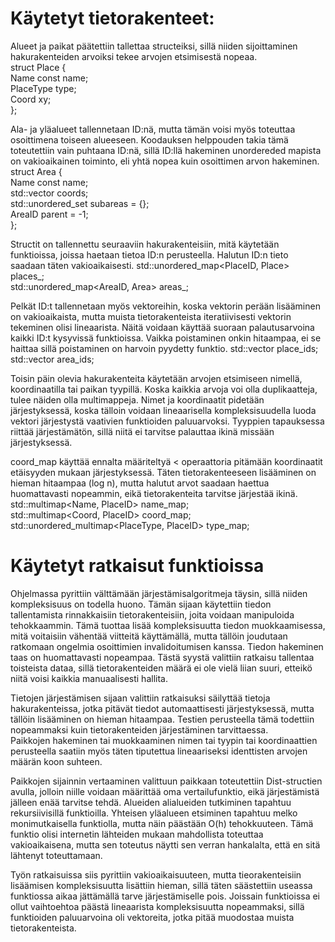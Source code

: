 # Käytetyt tietorakenteet:

Alueet ja paikat päätettiin tallettaa structeiksi, sillä niiden sijoittaminen hakurakenteiden arvoiksi tekee arvojen etsimisestä nopeaa.  
struct Place {  
    Name const name;  
    PlaceType type;  
    Coord xy;  
    };  

Ala- ja yläalueet tallennetaan ID:nä, mutta tämän voisi myös toteuttaa osoittimena toiseen alueeseen. Koodauksen helppouden takia tämä toteutettiin vain puhtaana ID:nä, sillä ID:llä hakeminen unordereded mapista on vakioaikainen toiminto, eli yhtä nopea kuin osoittimen arvon hakeminen.
struct Area {  
    Name const name;  
    std::vector<Coord> coords;  
    std::unordered_set<AreaID> subareas = {};  
    AreaID parent = -1;  
};


Structit on tallennettu seuraaviin hakurakenteisiin, mitä käytetään funktioissa, joissa haetaan tietoa ID:n perusteella. Halutun ID:n tieto saadaan täten vakioaikaisesti.
std::unordered_map<PlaceID, Place> places_;  
std::unordered_map<AreaID, Area> areas_;  

Pelkät ID:t tallennetaan myös vektoreihin, koska vektorin perään lisääminen on vakioaikaista, mutta muista tietorakenteista iteratiivisesti vektorin tekeminen olisi lineaarista. Näitä voidaan käyttää suoraan palautusarvoina kaikki ID:t kysyvissä funktioissa. Vaikka poistaminen onkin hitaampaa, ei se haittaa sillä poistaminen on harvoin pyydetty funktio.
std::vector<PlaceID> place_ids;  
std::vector<AreaID> area_ids;  

Toisin päin olevia hakurakenteita käytetään arvojen etsimiseen nimellä, koordinaatilla tai paikan tyypillä. Koska kaikkia arvoja voi olla duplikaatteja, tulee näiden olla multimappeja. Nimet ja koordinaatit pidetään järjestyksessä, koska tälloin voidaan lineaarisella kompleksisuudella luoda vektori järjestystä vaativien funktioiden paluuarvoksi. Tyyppien tapauksessa riittää järjestämätön, sillä niitä ei tarvitse palauttaa ikinä missään järjestyksessä. 

coord_map käyttää ennalta määriteltyä < operaattoria pitämään koordinaatit etäisyyden mukaan järjestyksessä. Täten tietorakenteeseen lisääminen on hieman hitaampaa (log n), mutta halutut arvot saadaan haettua huomattavasti nopeammin, eikä tietorakenteita tarvitse järjestää ikinä.
std::multimap<Name, PlaceID> name_map;  
std::multimap<Coord, PlaceID> coord_map;  
std::unordered_multimap<PlaceType, PlaceID> type_map;  

# Käytetyt ratkaisut funktioissa

Ohjelmassa pyrittiin välttämään järjestämisalgoritmeja täysin, sillä niiden kompleksisuus on todella huono. Tämän sijaan käytettiin tiedon tallentamista rinnakkaisiin tietorakenteisiin, joita voidaan manipuloida tehokkaammin. Tämä tuottaa lisää kompleksisuutta tiedon muokkaamisessa, mitä voitaisiin vähentää viitteitä käyttämällä, mutta tällöin joudutaan ratkomaan ongelmia osoittimien invalidoitumisen kanssa. Tiedon hakeminen taas on huomattavasti nopeampaa. Tästä syystä valittiin ratkaisu tallentaa toisteista dataa, sillä tietorakenteiden määrä ei ole vielä liian suuri, etteikö niitä voisi kaikkia manuaalisesti hallita.  

Tietojen järjestämisen sijaan valittiin ratkaisuksi säilyttää tietoja hakurakenteissa, jotka pitävät tiedot automaattisesti järjestyksessä, mutta tällöin lisääminen on hieman hitaampaa. Testien perusteella tämä todettiin nopeammaksi kuin tietorakenteiden järjestäminen tarvittaessa.  
Paikkojen hakeminen tai muokkaaminen nimen tai tyypin tai koordinaattien perusteella saatiin myös täten tiputettua lineaariseksi identtisten arvojen määrän koon suhteen.  

Paikkojen sijainnin vertaaminen valittuun paikkaan toteutettiin Dist-structien avulla, jolloin niille voidaan määrittää oma vertailufunktio, eikä järjestämistä jälleen enää tarvitse tehdä. Alueiden alialueiden tutkiminen tapahtuu rekursiivisillä funktioilla. Yhteisen yläalueen etsiminen tapahtuu melko monimutkaisella funktiolla, mutta näin päästään O(h) tehokkuuteen. Tämä funktio olisi internetin lähteiden mukaan mahdollista toteuttaa vakioaikaisena, mutta sen toteutus näytti sen verran hankalalta, että en sitä lähtenyt toteuttamaan.  

Työn ratkaisuissa siis pyrittiin vakioaikaisuuteen, mutta tieorakenteisiin lisäämisen kompleksisuutta lisättiin hieman, sillä täten säästettiin useassa funktiossa aikaa jättämällä tarve järjestämiselle pois. Joissain funktioissa ei ollut vaihtoehtoa päästä lineaarista kompleksisuutta nopeammaksi, sillä funktioiden paluuarvoina oli vektoreita, jotka pitää muodostaa muista tietorakenteista.

